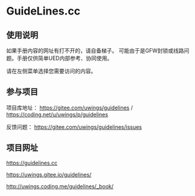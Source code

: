 # GuideLines.cc

## 使用说明  

如果手册内容的网址有打不开的，请自备梯子。 可能由于是GFW封锁或线路问题。手册仅供简单UED内部参考、协同使用。

请在左侧菜单选择您需要访问的内容。

## 参与项目

项目库地址： <https://gitee.com/uwings/guidelines> / <https://coding.net/u/uwings/p/guidelines>

反馈问题： <https://gitee.com/uwings/guidelines/issues>

## 项目网址

<https://guidelines.cc>

<https://uwings.gitee.io/guidelines/>

<http://uwings.coding.me/guidelines/_book/>
